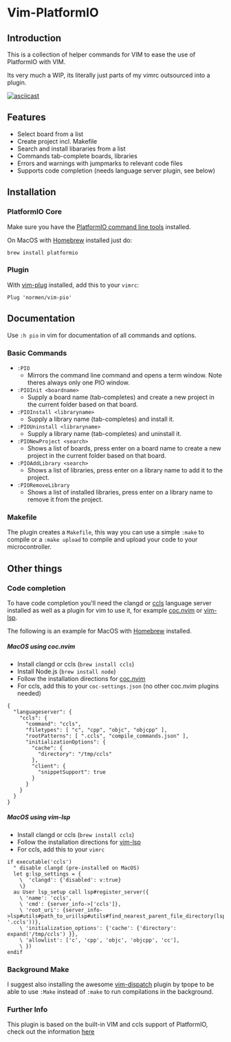 # Vim-PlatformIO
## Introduction
This is a collection of helper commands for VIM to ease the use of PlatformIO with VIM.

Its very much a WIP, its literally just parts of my vimrc outsourced into a plugin.

[![asciicast](https://asciinema.org/a/dNEbhAzg7SqH2z6RTHYdprFyR.svg)](https://asciinema.org/a/dNEbhAzg7SqH2z6RTHYdprFyR)

## Features

- Select board from a list
- Create project incl. Makefile
- Search and install libararies from a list
- Commands tab-complete boards, libraries
- Errors and warnings with jumpmarks to relevant code files
- Supports code completion (needs language server plugin, see below)

## Installation
### PlatformIO Core
Make sure you have the [PlatformIO command line tools](https://docs.platformio.org/en/latest/core/installation.html#piocore-install-shell-commands) installed.

On MacOS with [Homebrew](https://brew.sh) installed just do:
```
brew install platformio
```

### Plugin
With [vim-plug](https://github.com/junegunn/vim-plug) installed, add this to your `vimrc`:
```
Plug 'normen/vim-pio'
```
## Documentation

Use `:h pio` in vim for documentation of all commands and options.

### Basic Commands
- `:PIO`
  - Mirrors the command line command and opens a term window. Note theres always only one PIO window.
- `:PIOInit <boardname>`
  - Supply a board name (tab-completes) and create a new project in the current folder based on that board.
- `:PIOInstall <libraryname>`
  - Supply a library name (tab-completes) and install it.
- `:PIOUninstall <libraryname>`
  - Supply a library name (tab-completes) and uninstall it.
- `:PIONewProject <search>`
  - Shows a list of boards, press enter on a board name to create a new project in the current folder based on that board.
- `:PIOAddLibrary <search>`
  - Shows a list of libraries, press enter on a library name to add it to the project.
- `:PIORemoveLibrary`
  - Shows a list of installed libraries, press enter on a library name to remove it from the project.

### Makefile
The plugin creates a `Makefile`, this way you can use a simple `:make` to compile or a `:make upload` to compile and upload your code to your microcontroller.

## Other things
### Code completion
To have code completion you'll need the clangd or [ccls](https://github.com/MaskRay/ccls) language server installed as well as a plugin for vim to use it, for example [coc.nvim](https://github.com/neoclide/coc.nvim) or [vim-lsp](https://github.com/prabirshrestha/vim-lsp).

The following is an example for MacOS with [Homebrew](https://brew.sh) installed.

##### MacOS using coc.nvim
- Install clangd or ccls (`brew install ccls`)
- Install Node.js (`brew install node`)
- Follow the installation directions for [coc.nvim](https://github.com/neoclide/coc.nvim)
- For ccls, add this to your `coc-settings.json` (no other coc.nvim plugins needed)
```
{
  "languageserver": {
    "ccls": {
      "command": "ccls",
      "filetypes": [ "c", "cpp", "objc", "objcpp" ],
      "rootPatterns": [ ".ccls", "compile_commands.json" ],
      "initializationOptions": {
        "cache": {
          "directory": "/tmp/ccls"
        },
        "client": {
          "snippetSupport": true
        }
      }
    }
  }
}
```

##### MacOS using vim-lsp
- Install clangd or ccls (`brew install ccls`)
- Follow the installation directions for [vim-lsp](https://github.com/prabirshrestha/vim-lsp)
- For ccls, add this to your `vimrc`
```
if executable('ccls')
  " disable clangd (pre-installed on MacOS)
  let g:lsp_settings = {
    \  'clangd': {'disabled': v:true}
    \}
  au User lsp_setup call lsp#register_server({
    \ 'name': 'ccls',
    \ 'cmd': {server_info->['ccls']},
    \ 'root_uri': {server_info->lsp#utils#path_to_uri(lsp#utils#find_nearest_parent_file_directory(lsp#utils#get_buffer_path(), '.ccls'))},
    \ 'initialization_options': {'cache': {'directory': expand('/tmp/ccls') }},
    \ 'allowlist': ['c', 'cpp', 'objc', 'objcpp', 'cc'],
    \ })
endif
```

### Background Make
I suggest also installing the awesome [vim-dispatch](https://github.com/tpope/vim-dispatch) plugin by tpope to be able to use `:Make` instead of `:make` to run compilations in the background.

### Further Info
This plugin is based on the built-in VIM and ccls support of PlatformIO, check out the information [here](https://docs.platformio.org/en/latest/integration/ide/vim.html)


